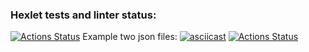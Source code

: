 
### Hexlet tests and linter status:
[![Actions Status](https://github.com/AlekseyNechunaev/java-project-lvl2/workflows/hexlet-check/badge.svg)](https://github.com/AlekseyNechunaev/java-project-lvl2/actions)
Example two json files: [![asciicast](https://asciinema.org/a/aX5H8hvffMGo0ppsGUaEB5DSc.svg)](https://asciinema.org/a/aX5H8hvffMGo0ppsGUaEB5DSc)
[![Actions Status](https://github.com/AlekseyNechunaev/java-project-lvl2/workflows/main-check/badge.svg)](https://github.com/AlekseyNechunaev/java-project-lvl2/actions)
